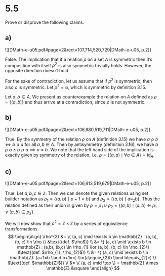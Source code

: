 
# 5.5
Prove or disprove the following claims.

## a)
![[DMath-e-u05.pdf#page=2&rect=107,714,520,729|DMath-e-u05, p.2]]

False. The implication that if a relation $\rho$ on a set $A$ is symmetric then it’s composition with itself $\rho^{2}$ is also symmetric trivially holds. However, the opposite direction doesn‘t hold. 

For the sake of contradiction, let us assume that if $\rho^{2}$ is symmetric, then also $\rho$ is symmetric. Let $\rho^{2}=\varnothing$, which is symmetric by definition 3.15.

Let $a, b \in A$. We present as counterexample the relation on $A$ defined as $\rho = \{ (a, b) \}$ and thus arrive at a contradiction, since $\rho$ is not symmetric.


## b)
![[DMath-e-u05.pdf#page=2&rect=106,680,519,711|DMath-e-u05, p.2]]

True. By the symmetry of the relation $\rho$ on $A$ (definition 3.15) we have $a \mathrel{\rho} b \iff b \mathrel{\rho} a$ for all $a, b \in A$. Then by antisymmetry (definition 3.16), we have $a \mathrel{\rho} b \land b \mathrel{\rho} a \implies a=b$. We note that the left hand side of the implication is exactly given by symmetry of the relation, i.e. $\rho = \{ (a, a) \mid \forall a \in A \} = \mathsf{id}_{A}$.


## c)
![[DMath-e-u05.pdf#page=2&rect=106,613,519,679|DMath-e-u05, p.2]]

True. Let $a, b, c \in \mathbb{Z}$. Then we can denote the given relations using set builder notation as $\rho_{1} = \{ (a,b) \mid a+1=b \}$ and $\rho_{2} = \{ (a, b) \mid a \equiv_{2} b\}$. Thus the relation defined as their union is given by $\rho = \rho_{1} \cup \rho_{2} = \{ (a, b) \mid (a, b) \in \rho_{1} \lor (a,b) \in \rho_{2} \}$.

We will now show that $\rho^{2}=\mathbb{Z} \times \mathbb{Z}$ by a series of equivalence transformations.
$$
\begin{align}
\rho^{2} &= \{ (a, c) \mid \exists b \in \mathbb{Z} : (a, b), (b, c) \in \rho \} &\text{(def. $\rho$)} \\
&= \{  (a, c) \mid \exists b \in \mathbb{Z} : (a,b), (b,c) \in \rho_{1} \lor (a, b), (b, c) \in \rho_{2}\} &\text{(def. $\rho_{1}, \rho_{2}$)} \\
&= \{ (a, c) \mid \exists b \in \mathbb{Z}: (a+1=b \land b+1=c) \lor(a\equiv_{2}b \land b\equiv_{2}c) \} &\text{(def. $\mathbb{Z}$)} \\
&= \{ (a, c) \mid \top \} = \mathbb{Z} \times \mathbb{Z} &\square
\end{align}
$$
